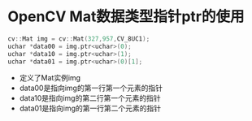 # OpenCV Mat数据类型指针ptr的使用

```c++
cv::Mat img = cv::Mat(327,957,CV_8UC1);
uchar *data00 = img.ptr<uchar>(0);
uchar *data10 = img.ptr<uchar>(1);
uchar *data01 = img.ptr<uchar>(0)[1];
```

- 定义了Mat实例img
- data00是指向img的第一行第一个元素的指针
- data10是指向img的第二行第一个元素的指针
- data01是指向img的第一行第二个元素的指针